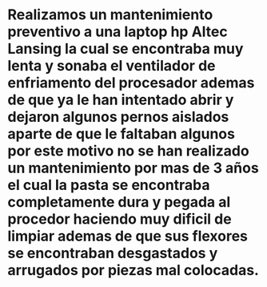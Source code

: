   # Realizamos un mantenimiento preventivo a una laptop hp Altec Lansing la cual se encontraba muy lenta y sonaba el ventilador de enfriamento del procesador ademas de que ya le han intentado abrir y dejaron algunos pernos aislados aparte de que le faltaban algunos por este motivo no se han realizado un mantenimiento por mas de 3 años el cual la pasta se encontraba completamente dura y pegada al procedor haciendo muy dificil de limpiar ademas de que sus flexores se encontraban desgastados y arrugados por piezas mal colocadas.
 
